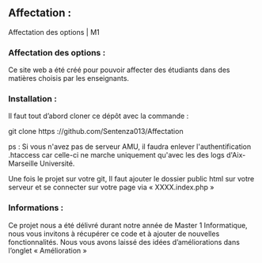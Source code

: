 ## Affectation :
Affectation des options | M1

### Affectation des options :
Ce site web a été créé pour pouvoir affecter des étudiants dans des matières choisis par les enseignants.

### Installation :
Il faut tout d’abord cloner ce dépôt avec la commande : 

git clone https ://github.com/Sentenza013/Affectation

ps : Si vous n'avez pas de serveur AMU, il faudra enlever l'authentification .htaccess car celle-ci ne marche uniquement qu'avec les des logs d'Aix-Marseille Université.

Une fois le projet sur votre git, Il faut ajouter le dossier public html sur votre serveur et se connecter sur votre page via « XXXX.index.php » 

### Informations :
Ce projet nous a été délivré durant notre année de Master 1 Informatique, nous vous invitons à récupérer ce code et à ajouter de nouvelles fonctionnalités.
Nous vous avons laissé des idées d’améliorations dans l’onglet « Amélioration »


